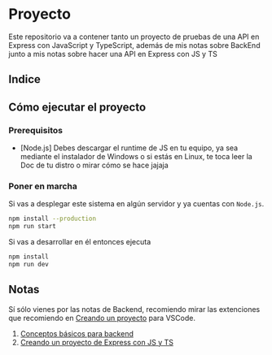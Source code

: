 # Proyecto

Este repositorio va a contener tanto un proyecto
de pruebas de una API en Express con JavaScript y
TypeScript, además de mis notas sobre BackEnd junto
a mis notas sobre hacer una API en Express con JS y TS

## Indice

## Cómo ejecutar el proyecto

### Prerequisitos

- [Node.js] Debes descargar el runtime de JS en tu
  equipo, ya sea mediante el instalador de Windows o
  si estás en Linux, te toca leer la Doc de tu distro
  o mirar cómo se hace jajaja

### Poner en marcha

Si vas a desplegar este sistema en algún servidor y
ya cuentas con `Node.js`.

```bash
npm install --production
npm run start
```

Si vas a desarrollar en él entonces ejecuta

```bash
npm install
npm run dev
```

## Notas
Sí sólo vienes por las notas de Backend, recomiendo mirar las
extenciones que recomiendo en [Creando un proyecto](./crear-proyecto.md#prerequisitos-para-el-proyecto) para VSCode.

1. [Conceptos básicos para backend](./conceptos-basicos.md)
2. [Creando un proyecto de Express con JS y TS](./crear-proyecto.md)
